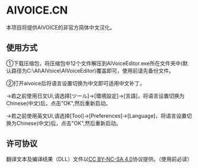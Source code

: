 # AIVOICE.CN
本项目将提供AIVOICE的非官方简体中文汉化。

## 使用方式
①下载压缩包，将压缩包中12个文件解压到AIVoiceEditor.exe所在文件夹中(默认路径为C:\AI\AIVoice\AIVoiceEditor)覆盖即可，使用前请先备份文件。

②打开aivoice后将语言设置切换为中文即可适用中文补丁。

  →若之前使用日文UI,请选择[ツール]->[環境設定]->[言語]，将语言设置切换为Chinese(中文)后，点击"OK",然后重新启动。
  
  →若之前使用英文UI,请选择[Tool]->[Preferences]->[Language]，将语言设置切换为Chinese(中文)后，点击"OK",然后重新启动。
  
## 许可协议
翻译文本及编译结果（DLL）文件以[CC BY-NC-SA 4.0](https://github.com/YuKDseele/AIVOICE.CN/blob/main/AIVOICE.CN.LICENSE.txt)协议提供。（使用前必读）
